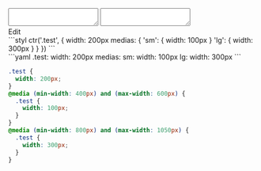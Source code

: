 <div data-size="300" class="code-cont" data-example="at">
    <div class="code">
        <div class="code-wrap">
            <textarea id="stylus"></textarea>
            <textarea id="css"></textarea>
            <div class="edit-code">
                <span>Edit</span>
            </div>
        </div>
    </div>
</div>


<div data-size="300" data-examples="stylus"></div>
```styl
ctr('.test', {
  width: 200px
  medias: {
    'sm': {
      width: 100px
    }
    'lg': {
      width: 300px
    }
  }
})
```

<div data-size="300" data-examples="yaml"></div>
```yaml
.test:
  width: 200px
  medias:
    sm:
      width: 100px
    lg:
      width: 300px
```

```css
.test {
  width: 200px;
}
@media (min-width: 400px) and (max-width: 600px) {
  .test {
    width: 100px;
  }
}
@media (min-width: 800px) and (max-width: 1050px) {
  .test {
    width: 300px;
  }
}
```
<div class="cf"></div>
